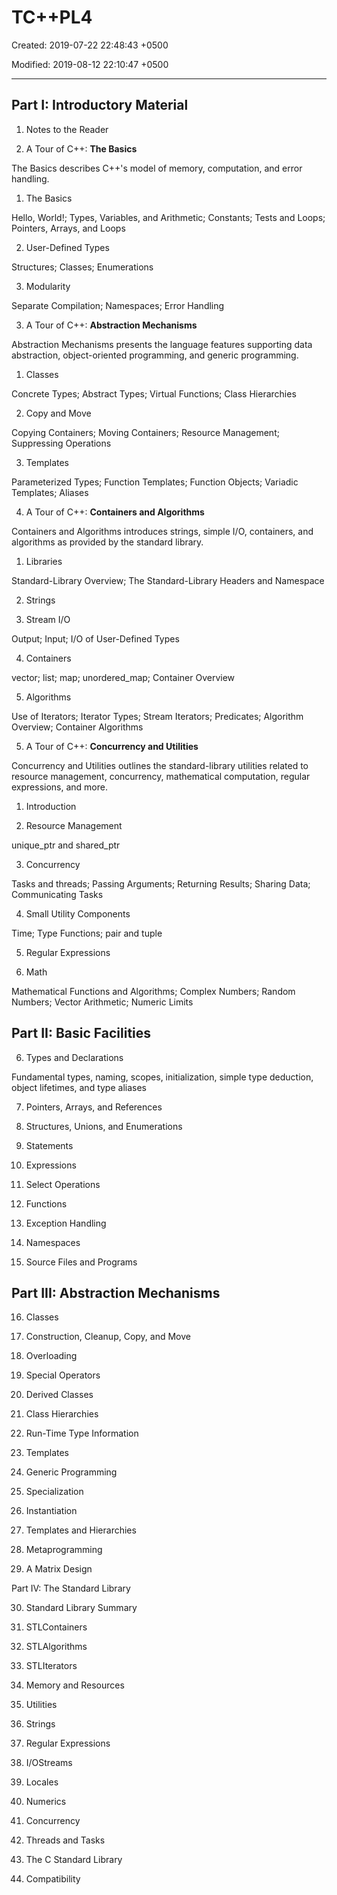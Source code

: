 # TC++PL4

Created: 2019-07-22 22:48:43 +0500

Modified: 2019-08-12 22:10:47 +0500

---

## Part I: Introductory Material

1.  Notes to the Reader

2.  A Tour of C++: **The Basics**

The Basics describes C++'s model of memory, computation, and error handling.

1.  The Basics

Hello, World!; Types, Variables, and Arithmetic; Constants; Tests and Loops; Pointers, Arrays, and Loops

2.  User-Defined Types

Structures; Classes; Enumerations

3.  Modularity

Separate Compilation; Namespaces; Error Handling

3.  A Tour of C++: **Abstraction Mechanisms**

Abstraction Mechanisms presents the language features supporting data abstraction, object-oriented programming, and generic programming.

1.  Classes

Concrete Types; Abstract Types; Virtual Functions; Class Hierarchies

2.  Copy and Move

Copying Containers; Moving Containers; Resource Management; Suppressing Operations

3.  Templates

Parameterized Types; Function Templates; Function Objects; Variadic Templates; Aliases

4.  A Tour of C++: **Containers and Algorithms**

Containers and Algorithms introduces strings, simple I/O, containers, and algorithms as provided by the standard library.

1.  Libraries

Standard-Library Overview; The Standard-Library Headers and Namespace

2.  Strings

3.  Stream I/O

Output; Input; I/O of User-Defined Types

4.  Containers

vector; list; map; unordered_map; Container Overview

5.  Algorithms

Use of Iterators; Iterator Types; Stream Iterators; Predicates; Algorithm Overview; Container Algorithms

5.  A Tour of C++: **Concurrency and Utilities**

Concurrency and Utilities outlines the standard-library utilities related to resource management, concurrency, mathematical computation, regular expressions, and more.

1.  Introduction

2.  Resource Management

unique_ptr and shared_ptr

3.  Concurrency

Tasks and threads; Passing Arguments; Returning Results; Sharing Data; Communicating Tasks

4.  Small Utility Components

Time; Type Functions; pair and tuple

5.  Regular Expressions

6.  Math

Mathematical Functions and Algorithms; Complex Numbers; Random Numbers; Vector Arithmetic; Numeric Limits

## Part II: Basic Facilities

6.  Types and Declarations

Fundamental types, naming, scopes, initialization, simple type deduction, object lifetimes, and type aliases

7.  Pointers, Arrays, and References

8.  Structures, Unions, and Enumerations

9.  Statements

10. Expressions

11. Select Operations

12. Functions

13. Exception Handling

14. Namespaces

15. Source Files and Programs

## Part III: Abstraction Mechanisms

16. Classes

17. Construction, Cleanup, Copy, and Move

18. Overloading

19. Special Operators

20. Derived Classes

21. Class Hierarchies

22. Run-Time Type Information

23. Templates

24. Generic Programming

25. Specialization

26. Instantiation

27. Templates and Hierarchies

28. Metaprogramming

29. A Matrix Design

Part IV: The Standard Library

30. Standard Library Summary

31. STLContainers

32. STLAlgorithms

33. STLIterators

34. Memory and Resources

35. Utilities

36. Strings

37. Regular Expressions

38. I/OStreams

39. Locales

40. Numerics

41. Concurrency

42. Threads and Tasks

43. The C Standard Library

44. Compatibility
